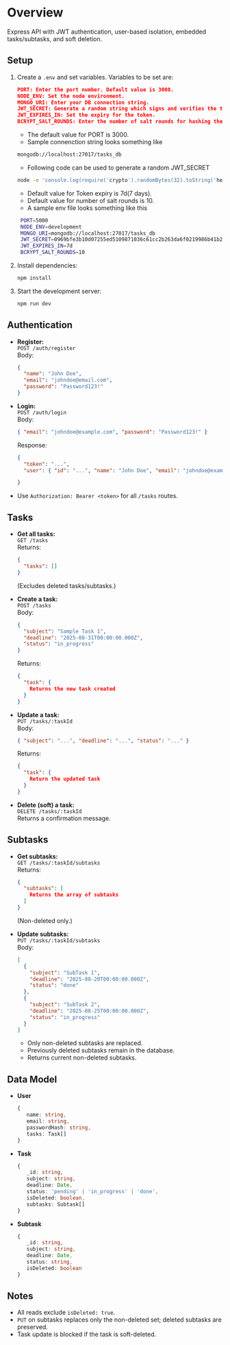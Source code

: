 # Overview

Express API with JWT authentication, user-based isolation, embedded tasks/subtasks, and soft deletion.

## Setup

1. Create a `.env` and set variables. Variables to be set are:
   ```json
   PORT: Enter the port number. Default value is 3000.
   NODE_ENV: Set the node environment.
   MONGO_URI: Enter your DB connection string.
   JWT_SECRET: Generate a random string which signs and verifies the token.
   JWT_EXPIRES_IN: Set the expiry for the token.
   BCRYPT_SALT_ROUNDS: Enter the number of salt rounds for hashing the password.
   ```

   - The default value for PORT is 3000.
   - Sample connenction string looks something like

   ```bash
   mongodb://localhost:27017/tasks_db
   ```

   - Following code can be used to generate a random JWT_SECRET

   ```bash
   node -e 'console.log(require('crypto').randomBytes(32).toString('hex'))
   ```

   - Default value for Token expiry is 7d(7 days).
   - Default value for number of salt rounds is 10.
   - A sample env file looks something like this

   ```bash
    PORT=5000
    NODE_ENV=development
    MONGO_URI=mongodb://localhost:27017/tasks_db
    JWT_SECRET=0969bfe3b10d07255ed5109871036c61cc2b263da6f0219986b41b2045f392ae
    JWT_EXPIRES_IN=7d
    BCRYPT_SALT_ROUNDS=10
   ```

2. Install dependencies:
   ```bash
   npm install
   ```
3. Start the development server:
   ```bash
   npm run dev
   ```

## Authentication

- **Register:**  
  `POST /auth/register`  
  Body:

  ```json
  {
    "name": "John Doe",
    "email": "johndoe@email.com",
    "password": "Password123!"
  }
  ```

- **Login:**  
  `POST /auth/login`  
  Body:

  ```json
  { "email": "johndoe@example.com", "password": "Password123!" }
  ```

  Response:

  ```json
  {
    "token": "...",
    "user": { "id": "...", "name": "John Doe", "email": "johndoe@example.com" }

  }
  ```

- Use `Authorization: Bearer <token>` for all `/tasks` routes.

## Tasks

- **Get all tasks:**  
  `GET /tasks`  
  Returns:

  ```json
  {
    "tasks": []
  }
  ```

  (Excludes deleted tasks/subtasks.)

- **Create a task:**  
  `POST /tasks`  
  Body:

  ```json
  {
    "subject": "Sample Task 1",
    "deadline": "2025-08-31T00:00:00.000Z",
    "status": "in_progress"
  }
  ```

  Returns:

  ```json
  {
    "task": {
      Returns the new task created
    }
  }
  ```

- **Update a task:**  
  `PUT /tasks/:taskId`  
  Body:

  ```json
  { "subject": "...", "deadline": "...", "status": "..." }
  ```

  Returns:

  ```json
  {
    "task": {
      Return the updated task
    }
  }
  ```

- **Delete (soft) a task:**  
  `DELETE /tasks/:taskId`  
  Returns a confirmation message.

## Subtasks

- **Get subtasks:**  
  `GET /tasks/:taskId/subtasks`  
  Returns:

  ```json
  {
    "subtasks": [
      Returns the array of subtasks
    ]
  }
  ```

  (Non-deleted only.)

- **Update subtasks:**  
  `PUT /tasks/:taskId/subtasks`  
  Body:
  ```json
  [
    {
      "subject": "SubTask 1",
      "deadline": "2025-08-20T00:00:00.000Z",
      "status": "done"
    },
    {
      "subject": "SubTask 2",
      "deadline": "2025-08-25T00:00:00.000Z",
      "status": "in_progress"
    }
  ]
  ```
  - Only non-deleted subtasks are replaced.
  - Previously deleted subtasks remain in the database.
  - Returns current non-deleted subtasks.

## Data Model

- **User**

  ```ts
  {
     name: string,
     email: string,
     passwordHash: string,
     tasks: Task[]
  }
  ```

- **Task**

  ```ts
  {
     _id: string,
     subject: string,
     deadline: Date,
     status: 'pending' | 'in_progress' | 'done',
     isDeleted: boolean,
     subtasks: Subtask[]
  }
  ```

- **Subtask**
  ```ts
  {
     _id: string,
     subject: string,
     deadline: Date,
     status: string,
     isDeleted: boolean
  }
  ```

## Notes

- All reads exclude `isDeleted: true`.
- `PUT` on subtasks replaces only the non-deleted set; deleted subtasks are preserved.
- Task update is blocked if the task is soft-deleted.
